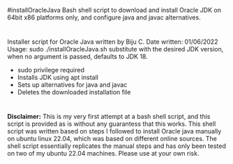 #installOracleJava
Bash shell script to download and install Oracle JDK on 64bit x86 platforms only, and configure java and javac alternatives.
#
Installer script for Oracle Java written by Biju C.
Date written: 01/06/2022
Usage: sudo ./installOracleJava.sh <JDK version>
<JDK version> substitute with the desired JDK version, when no argument is passed, defaults to JDK 18.
- sudo privilege required
- Installs JDK using apt install
- Sets up alternatives for java and javac
- Deletes the downloaded installation file
#
**Disclaimer:** This is my very first attempt at a bash shell script, and this script is provided as is without any guarantess that this works. This shell script was written based on steps I followed to install Oracle java manually on ubuntu linux 22.04, which was based on different online sources. The shell script essentially replicates the manual steps and has only been tested on two of my ubuntu 22.04 machines. Please use at your own risk.
